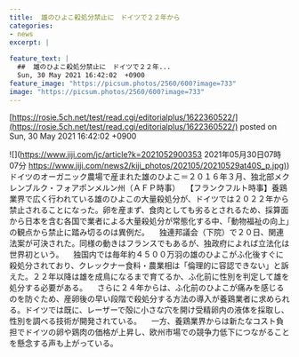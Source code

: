 ```yaml
---
title:  雄のひよこ殺処分禁止に　ドイツで２２年から  
categories:
- news
excerpt: |
  
feature_text: |
  ##  雄のひよこ殺処分禁止に　ドイツで２２年...
  Sun, 30 May 2021 16:42:02  +0900
feature_image: "https://picsum.photos/2560/600?image=733"
image: "https://picsum.photos/2560/600?image=733"
---
```


[https://rosie.5ch.net/test/read.cgi/editorialplus/1622360522/](https://rosie.5ch.net/test/read.cgi/editorialplus/1622360522/)
posted on Sun, 30 May 2021 16:42:02  +0900

<!--more-->

![](https://www.jiji.com/jc/article?k=2021052900353 2021年05月30日07時07分 [https://www.jiji.com/news2/kiji_photos/202105/20210529at40S_p.jpg)](https://www.jiji.com/news2/kiji_photos/202105/20210529at40S_p.jpg)) ドイツのオーガニック農場で産まれた雄のひよこ＝２０１６年３月、独北部メクレンブルク・フォアポンメルン州（ＡＦＰ時事） 　【フランクフルト時事】養鶏業界で広く行われている雄のひよこの大量殺処分が、ドイツでは２０２２年から禁止されることになった。卵を産まず、食肉としても劣るとされるため、採算面から日本を含む各国で業者による大量殺処分が常態化する中、「動物福祉の向上」の観点から禁止に踏み切るのは異例だ。 　独連邦議会（下院）で２０日、関連法案が可決された。同様の動きはフランスでもあるが、独政府によれば立法化は世界初という。 　独国内では毎年約４５００万羽の雄のひよこがふ化後すぐに殺処分されており、クレックナー食料・農業相は「倫理的に容認できない」と訴えた。２２年以降は雄を成鳥になるまで育てるか、ふ化前に性別を判定して雄を処分する必要がある。 　さらに２４年からは、ふ化前のひよこが痛みを感じるのを防ぐため、産卵後の早い段階で殺処分する方法の導入が養鶏業者に求められる。ドイツでは既に、レーザーで殻に小さな穴を開け受精卵内の液体を採取し、性別を調べる技術が開発されている。 　一方、養鶏業界からは新たなコスト負担でドイツの卵や鶏肉の価格が上昇し、欧州市場での競争力低下につながることを懸念する声も上がっている。
